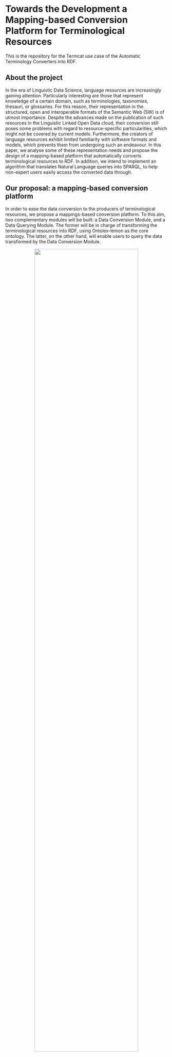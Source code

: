 # Towards the Development a Mapping-based Conversion Platform for Terminological Resources

This is the repository for the Termcat use case of the Automatic Terminology Converters into RDF.

## About the project

In the era of Linguistic Data Science, language resources are increasingly gaining attention. Particularly interesting are those that represent knowledge of a certain domain, such as terminologies, taxonomies, thesauri, or glossaries. For this reason, their representation in the structured, open and interoperable formats of the Semantic Web (SW) is of utmost  importance. Despite the advances made on the publication of such resources in the Linguistic Linked Open Data cloud, their conversion still poses some problems with regard to resource-specific particularities, which might not be covered by current models. Furthermore, the creators of language resources exhibit limited familiarity with software formats and models, which prevents them from undergoing such an endeavour. In this paper, we analyse some of these representation needs and propose the design of a mapping-based platform that automatically converts terminological resources to RDF. In addition, we intend to implement an algorithm that translates Natural Language queries into SPARQL, to help non-expert users easily access the converted data through.

## Our proposal: a mapping-based conversion platform

In order to ease the data conversion to the producers of terminological resources, we propose a mappings-based conversion platform. To this aim, two complementary modules will be built: a Data Conversion Module, and a Data Querying Module. The former will be in charge of transforming the terminological resources into RDF, using Ontolex-lemon as the core ontology. The latter, on the other hand, will enable users to query the data transformed by the Data Conversion Module.

<p align="center">

<img src="https://github.com/pmchozas/termcat-conversion/assets/37108648/d4303caa-273a-4f95-a8b1-72899f087bd7" width=80% >

</p>
